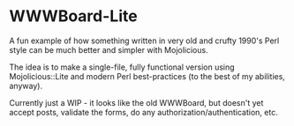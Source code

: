 # WWWBoard-Lite
A fun example of how something written in very old and crufty 1990's Perl style can be much better and simpler with Mojolicious.

The idea is to make a single-file, fully functional version using Mojolicious::Lite and modern Perl best-practices (to the best of my abilities, anyway).

Currently just a WIP - it looks like the old WWWBoard, but doesn't yet accept posts, validate the forms, do any authorization/authentication, etc.
